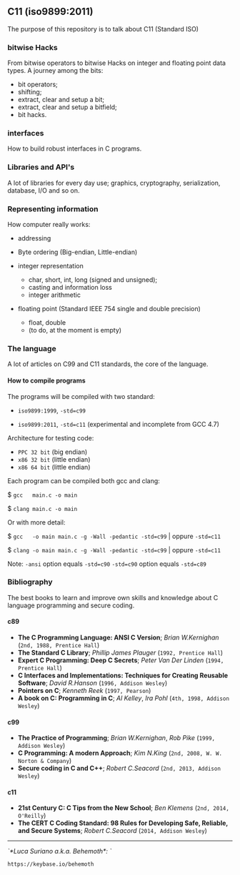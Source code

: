 ## C11 (iso9899:2011)

The purpose of this repository is to talk about C11 (Standard ISO)

### bitwise Hacks

From bitwise operators to bitwise Hacks on integer and floating point data 
types. A journey among the bits:

* bit operators;
* shifting;
* extract, clear and setup a bit;
* extract, clear and setup a bitfield;
* bit hacks.

### interfaces

How to build robust interfaces in C programs.

### Libraries and API's

A lot of libraries for every day use; graphics, cryptography, serialization, 
database, I/O and so on.

### Representing information

How computer really works:

* addressing 
* Byte ordering (Big-endian, Little-endian)
* integer representation
  * char, short, int, long (signed and unsigned);
  * casting and information loss
  * integer arithmetic

* floating point (Standard IEEE 754 single and double precision)
  * float, double
  * (to do, at the moment is empty)

### The language

A lot of articles on C99 and C11 standards, the core of the language.

#### How to compile programs

The programs will be compiled with two standard:

- `iso9899:1999`, ``-std=c99``

- `iso9899:2011`, ``-std=c11`` (experimental and incomplete from GCC 4.7)

Architecture for testing code:

- `PPC 32 bit` (big endian)
- `x86 32 bit` (little endian)
- `x86 64 bit` (little endian)

Each program can be compiled both gcc and clang:

$ ``gcc   main.c -o main``

$ ``clang main.c -o main``

Or with more detail:

$ ``gcc   -o main main.c -g -Wall -pedantic -std=c99`` | oppure ``-std=c11``

$ ``clang -o main main.c -g -Wall -pedantic -std=c99`` | oppure ``-std=c11``

Note: `-ansi` option equals `-std=c90`
      `-std=c90` option equals `-std=c89`

### Bibliography

The best books to learn and improve own skills and knowledge about C language 
programming and secure coding.

#### c89
  * **The C Programming Language: ANSI C Version**; *Brian W.Kernighan* (`2nd, 1988, Prentice Hall`)
  * **The Standard C Library**; *Phillip James Plauger* (`1992, Prentice Hall`)
  * **Expert C Programming: Deep C Secrets**; *Peter Van Der Linden* (`1994, Prentice Hall`)
  * **C Interfaces and Implementations: Techniques for Creating Reusable Software**; *David R.Hanson* (`1996, Addison Wesley`)
  * **Pointers on C**; *Kenneth Reek* (`1997, Pearson`)
  * **A book on C: Programming in C**; *Al Kelley*, *Ira Pohl* (`4th, 1998, Addison Wesley`)

#### c99
  * **The Practice of Programming**; *Brian W.Kernighan*, *Rob Pike* (`1999, Addison Wesley`)
  * **C Programming: A modern Approach**; *Kim N.King* (`2nd, 2008, W. W. Norton & Company`)
  * **Secure coding in C and C++**; *Robert C.Seacord* (`2nd, 2013, Addison Wesley`)

#### c11
  * **21st Century C: C Tips from the New School**; *Ben Klemens* (`2nd, 2014, O'Reilly`)
  * **The CERT C Coding Standard: 98 Rules for Developing Safe, Reliable, and Secure Systems**; *Robert C.Seacord* (`2014, Addison Wesley`)

<hr />

<address>`*Luca Suriano a.k.a. Behemoth*: <behemoth _at_ autistici _dot_ org>`</address>

<url>`https://keybase.io/behemoth`</url>
